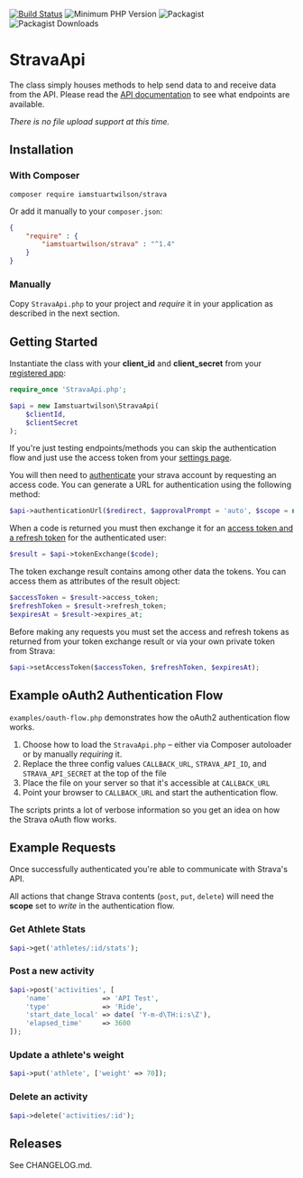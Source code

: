 [![Build Status](https://travis-ci.org/iamstuartwilson/strava.svg)](https://travis-ci.org/iamstuartwilson/strava)
![Minimum PHP Version](http://img.shields.io/badge/php->=5.5-8892BF.svg?style=flat)
![Packagist](https://img.shields.io/packagist/v/iamstuartwilson/strava.svg)
![Packagist Downloads](https://img.shields.io/packagist/dt/iamstuartwilson/strava.svg)

# StravaApi

The class simply houses methods to help send data to and receive data from the API. Please read the [API documentation](https://developers.strava.com/docs/reference/) to see what endpoints are available.

*There is no file upload support at this time.*

## Installation

### With Composer

``` shell
composer require iamstuartwilson/strava
```

Or add it manually to your `composer.json`:

``` json
{
    "require" : {
        "iamstuartwilson/strava" : "^1.4"
    }
}
```

### Manually

Copy `StravaApi.php` to your project and *require* it in your application as described in the next section.

## Getting Started

Instantiate the class with your **client_id** and **client_secret** from your [registered app](https://www.strava.com/settings/api):

``` php
require_once 'StravaApi.php';

$api = new Iamstuartwilson\StravaApi(
    $clientId,
    $clientSecret
);
```

If you're just testing endpoints/methods you can skip the authentication flow and just use the access token from your [settings page](https://www.strava.com/settings/api).

You will then need to [authenticate](https://developers.strava.com/docs/authentication/) your strava account by requesting an access code. You can generate a URL for authentication using the following method:

``` php
$api->authenticationUrl($redirect, $approvalPrompt = 'auto', $scope = null, $state = null);
```

When a code is returned you must then exchange it for an [access token and a refresh token](http://developers.strava.com/docs/authentication/#token-exchange) for the authenticated user:

``` php
$result = $api->tokenExchange($code);
```

The token exchange result contains among other data the tokens. You can access them as attributes of the result object:

```php
$accessToken = $result->access_token;
$refreshToken = $result->refresh_token;
$expiresAt = $result->expires_at;
```

Before making any requests you must set the access and refresh tokens as returned from your token exchange result or via your own private token from Strava:

``` php
$api->setAccessToken($accessToken, $refreshToken, $expiresAt);
```

## Example oAuth2 Authentication Flow

`examples/oauth-flow.php` demonstrates how the oAuth2 authentication flow works.

1. Choose how to load the `StravaApi.php` – either via Composer autoloader or by manually *requiring* it.
2. Replace the three config values `CALLBACK_URL`, `STRAVA_API_ID`, and `STRAVA_API_SECRET` at the top of the file
3. Place the file on your server so that it's accessible at `CALLBACK_URL`
4. Point your browser to `CALLBACK_URL` and start the authentication flow.

The scripts prints a lot of verbose information so you get an idea on how the Strava oAuth flow works.

## Example Requests

Once successfully authenticated you're able to communicate with Strava's API.

All actions that change Strava contents (`post`, `put`, `delete`) will need the **scope** set to *write* in the authentication flow.

### Get Athlete Stats

``` php
$api->get('athletes/:id/stats');
```

### Post a new activity

``` php
$api->post('activities', [
    'name'             => 'API Test',
    'type'             => 'Ride',
    'start_date_local' => date( 'Y-m-d\TH:i:s\Z'),
    'elapsed_time'     => 3600
]);
```

### Update a athlete's weight

``` php
$api->put('athlete', ['weight' => 70]);
```

### Delete an activity

``` php
$api->delete('activities/:id');
```

## Releases

See CHANGELOG.md.
